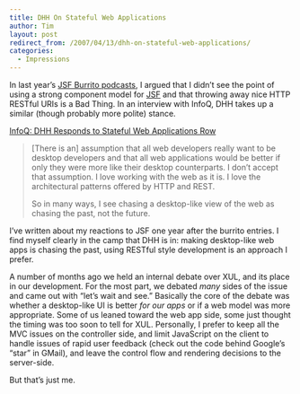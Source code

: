 ```yaml
---
title: DHH On Stateful Web Applications
author: Tim
layout: post
redirect_from: /2007/04/13/dhh-on-stateful-web-applications/
categories:
  - Impressions
---
```

In last year&#8217;s [JSF Burrito podcasts][1], I argued that I didn&#8217;t see the point of using a strong component model for [JSF][2] and that throwing away nice HTTP RESTful URIs is a Bad Thing. In an interview with InfoQ, DHH takes up a similar (though probably more polite) stance.

[InfoQ: DHH Responds to Stateful Web Applications Row][3]

> [There is an] assumption that all web developers really want to be desktop developers and that all web applications would be better if only they were more like their desktop counterparts. I don&#8217;t accept that assumption. I love working with the web as it is. I love the architectural patterns offered by HTTP and REST.
>
> So in many ways, I see chasing a desktop-like view of the web as chasing the past, not the future.

I&#8217;ve written about my reactions to JSF one year after the burrito entries. I find myself clearly in the camp that DHH is in: making desktop-like web apps is chasing the past, using RESTful style development is an approach I prefer.

A number of months ago we held an internal debate over XUL, and its place in our development. For the most part, we debated *many* sides of the issue and came out with &#8220;let&#8217;s wait and see.&#8221; Basically the core of the debate was whether a desktop-like UI is better *for our apps* or if a web model was more appropriate. Some of us leaned toward the web app side, some just thought the timing was too soon to tell for XUL. Personally, I prefer to keep all the MVC issues on the controller side, and limit JavaScript on the client to handle issues of rapid user feedback (check out the code behind Google&#8217;s &#8220;star&#8221; in GMail), and leave the control flow and rendering decisions to the server-side.

But that&#8217;s just me.

 [1]: http://timshadel.com/2006/01/19/jsf-the-7-layer-burrito-i-wont-eat-again/
 [2]: http://timshadel.com/tag/jsf
 [3]: http://www.infoq.com/news/2007/04/no-compromise-stateful-row

